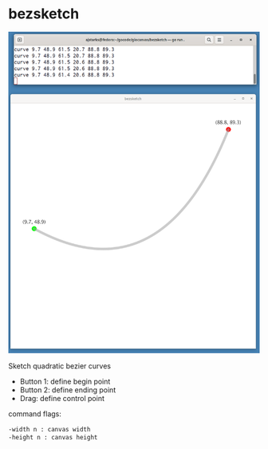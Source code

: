 # bezsketch

![bezsketch](bezsketch.png)

Sketch quadratic bezier curves

* Button 1: define begin point
* Button 2: define ending point
* Drag: define control point

command flags:

	-width n : canvas width
	-height n : canvas height

